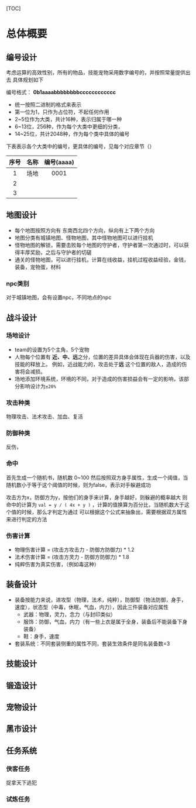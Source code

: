 [TOC]

# 总体概要

## 编号设计
考虑运算的高效性别，所有的物品，技能宠物采用数字编号的，并按照常量提供出去
具体规划如下

编号格式： **0b1aaaabbbbbbbbcccccccccccc** 

- 统一按照二进制的格式来表示
- 第一位为1，只作为占位符，不起任何作用
- 2~5位作为大类，共计16种，表示归属于哪一种
- 6~13位，256种，作为每个大类中更细的分类，
- 14~25位，共计2048种，作为每个类中具体的编号

下表表示各个大类中的编号，更具体的编号，见每个对应章节（）


| 序号 | 名称 | 编号(aaaa) |
| :--: | :--: | :--------: |
|  1   | 场地 |    0001    |
|  2   |      |            |
|  3   |      |            |


## 地图设计
- 每个地图按照方向有 东南西北四个方向，纵向有上下两个方向
- 地图分类有城镇地图、怪物地图，其中怪物地图可以进行挂机
- 怪物地图的解锁，需要击败每个地图的守护者，守护者第一次通过时，可以获得丰厚奖励，之后与守护者的切磋
- 通关的怪物地图，可以进行挂机，计算在线收益，挂机过程收益经验，金钱，装备，宠物蛋，材料

### npc类别
 对于城镇地图，会有设置npc，不同地点的npc

## 战斗设计

### 场地设计
- team的设置为5个主角，5个宠物
- 人物每个位置有 **近、中、远**之分，位置的差异具体会体现在兵器的伤害，以及技能的释放上。
例如，近战能力的，攻击处于**远**  这个位置的敌人，造成的伤害将会减损。
- 场地添加环境系统，环境的不同，对于造成的伤害损益会有一定的影响，该部分影响设计为`±20%`

### 攻击种类
物理攻击、法术攻击、加血、复活

### 防御种类
反伤，

### 命中
首先生成一个随机书，随机数 0~100
然后按照双方身手属性，生成一个阈值，当随机数小于等于这个阈值的时候，则为false，表示对手躲避成功

攻击方为x，防御方为y，按他们的身手来计算，身手越好，则躲避的概率越大
则命中的计算为 `val = y / ( 4x + y )` ，计算的值换算为百分比，当随机数大于这个值的时候，那么才判定为通过
可以根据这个公式来抽象出，需要根据双方属性来进行判定的方法


### 伤害计算
- 物理伤害计算 = (攻击方攻击力 - 防御方防御力) * 1.2
- 法术伤害计算 = (攻击方灵力 - 防御方防御力) * 1.8
- 纯粹伤害为真实伤害，（例如毒这种）

## 装备设计
- 装备按能力来说，进攻型（物理，法术，纯粹），防御型（物法防御，身手，速度），状态型（中毒，休眠，气血，内力），因此三件装备对应属性
  - 武器：物理，灵力，念力（与封印类似）
  - 服饰：防御，气血，内力（有一些上衣是属于全身，装备后不能装备下身装备）
  - 鞋：身手，速度
- 套装系统：不同套装侧重的属性不同，套装生效条件是同名装备数=3

## 技能设计

## 锻造设计

## 宠物设计

## 黑市设计

## 任务系统
### 侠客任务
捉拿天下逃犯

### 试炼任务